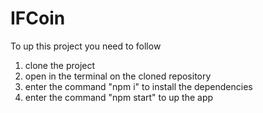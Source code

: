 # IFCoin
To up this project you need to follow
1. clone the project
2. open in the terminal on the cloned repository
3. enter the command "npm i" to install the dependencies
4. enter the command "npm start" to up the app
